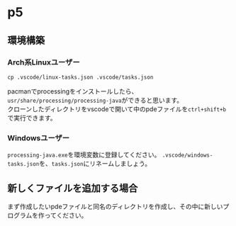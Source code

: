 # p5

## 環境構築

### Arch系Linuxユーザー

```
cp .vscode/linux-tasks.json .vscode/tasks.json
```
pacmanでprocessingをインストールしたら、`usr/share/processing/processing-java`ができると思います。\
クローンしたディレクトリをvscodeで開いて中のpdeファイルを`ctrl+shift+b`で実行できます。

### Windowsユーザー

`processing-java.exe`を環境変数に登録してください。
`.vscode/windows-tasks.json`を、`tasks.json`にリネームしましょう。

## 新しくファイルを追加する場合

まず作成したいpdeファイルと同名のディレクトリを作成し、その中に新しいプログラムを作ってください。
